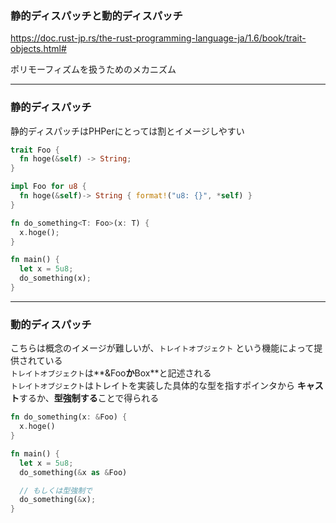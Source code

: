 ### 静的ディスパッチと動的ディスパッチ
<!-- {ISSUEタイトル}.md になります -->
<!-- ISSUEラベル名に対応するディレクトリに格納されます -->
<!-- ISSUEタイトルに`###`を足して、descriptionの1行目に自動追記します -->

https://doc.rust-jp.rs/the-rust-programming-language-ja/1.6/book/trait-objects.html#

ポリモーフィズムを扱うためのメカニズム

---
### 静的ディスパッチ
静的ディスパッチはPHPerにとっては割とイメージしやすい

```rust
trait Foo {
  fn hoge(&self) -> String;
}

impl Foo for u8 {
  fn hoge(&self)-> String { format!("u8: {}", *self) }
}
```

```rust
fn do_something<T: Foo>(x: T) {
  x.hoge();
}

fn main() {
  let x = 5u8;
  do_something(x);
}
```

---
### 動的ディスパッチ
こちらは概念のイメージが難しいが、`トレイトオブジェクト` という機能によって提供されている  
`トレイトオブジェクト`は**&Foo**か**Box<Foo>**と記述される  
`トレイトオブジェクト`はトレイトを実装した具体的な型を指すポインタから **キャスト**するか、**型強制する**ことで得られる  

```rust
fn do_something(x: &Foo) {
  x.hoge()
}

fn main() {
  let x = 5u8;
  do_something(&x as &Foo)

  // もしくは型強制で
  do_something(&x);
}
```
